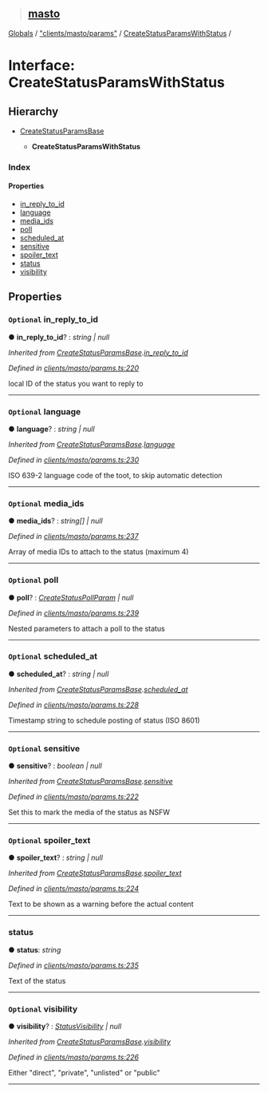 > ## [masto](../README.md)

[Globals](../globals.md) / ["clients/masto/params"](../modules/_clients_masto_params_.md) / [CreateStatusParamsWithStatus](_clients_masto_params_.createstatusparamswithstatus.md) /

# Interface: CreateStatusParamsWithStatus

## Hierarchy

* [CreateStatusParamsBase](_clients_masto_params_.createstatusparamsbase.md)

  * **CreateStatusParamsWithStatus**

### Index

#### Properties

* [in_reply_to_id](_clients_masto_params_.createstatusparamswithstatus.md#optional-in_reply_to_id)
* [language](_clients_masto_params_.createstatusparamswithstatus.md#optional-language)
* [media_ids](_clients_masto_params_.createstatusparamswithstatus.md#optional-media_ids)
* [poll](_clients_masto_params_.createstatusparamswithstatus.md#optional-poll)
* [scheduled_at](_clients_masto_params_.createstatusparamswithstatus.md#optional-scheduled_at)
* [sensitive](_clients_masto_params_.createstatusparamswithstatus.md#optional-sensitive)
* [spoiler_text](_clients_masto_params_.createstatusparamswithstatus.md#optional-spoiler_text)
* [status](_clients_masto_params_.createstatusparamswithstatus.md#status)
* [visibility](_clients_masto_params_.createstatusparamswithstatus.md#optional-visibility)

## Properties

### `Optional` in_reply_to_id

● **in_reply_to_id**? : *string | null*

*Inherited from [CreateStatusParamsBase](_clients_masto_params_.createstatusparamsbase.md).[in_reply_to_id](_clients_masto_params_.createstatusparamsbase.md#optional-in_reply_to_id)*

*Defined in [clients/masto/params.ts:220](https://github.com/neet/masto.js/blob/635a2aa/src/clients/masto/params.ts#L220)*

local ID of the status you want to reply to

___

### `Optional` language

● **language**? : *string | null*

*Inherited from [CreateStatusParamsBase](_clients_masto_params_.createstatusparamsbase.md).[language](_clients_masto_params_.createstatusparamsbase.md#optional-language)*

*Defined in [clients/masto/params.ts:230](https://github.com/neet/masto.js/blob/635a2aa/src/clients/masto/params.ts#L230)*

ISO 639-2 language code of the toot, to skip automatic detection

___

### `Optional` media_ids

● **media_ids**? : *string[] | null*

*Defined in [clients/masto/params.ts:237](https://github.com/neet/masto.js/blob/635a2aa/src/clients/masto/params.ts#L237)*

Array of media IDs to attach to the status (maximum 4)

___

### `Optional` poll

● **poll**? : *[CreateStatusPollParam](_clients_masto_params_.createstatuspollparam.md) | null*

*Defined in [clients/masto/params.ts:239](https://github.com/neet/masto.js/blob/635a2aa/src/clients/masto/params.ts#L239)*

Nested parameters to attach a poll to the status

___

### `Optional` scheduled_at

● **scheduled_at**? : *string | null*

*Inherited from [CreateStatusParamsBase](_clients_masto_params_.createstatusparamsbase.md).[scheduled_at](_clients_masto_params_.createstatusparamsbase.md#optional-scheduled_at)*

*Defined in [clients/masto/params.ts:228](https://github.com/neet/masto.js/blob/635a2aa/src/clients/masto/params.ts#L228)*

Timestamp string to schedule posting of status (ISO 8601)

___

### `Optional` sensitive

● **sensitive**? : *boolean | null*

*Inherited from [CreateStatusParamsBase](_clients_masto_params_.createstatusparamsbase.md).[sensitive](_clients_masto_params_.createstatusparamsbase.md#optional-sensitive)*

*Defined in [clients/masto/params.ts:222](https://github.com/neet/masto.js/blob/635a2aa/src/clients/masto/params.ts#L222)*

Set this to mark the media of the status as NSFW

___

### `Optional` spoiler_text

● **spoiler_text**? : *string | null*

*Inherited from [CreateStatusParamsBase](_clients_masto_params_.createstatusparamsbase.md).[spoiler_text](_clients_masto_params_.createstatusparamsbase.md#optional-spoiler_text)*

*Defined in [clients/masto/params.ts:224](https://github.com/neet/masto.js/blob/635a2aa/src/clients/masto/params.ts#L224)*

Text to be shown as a warning before the actual content

___

###  status

● **status**: *string*

*Defined in [clients/masto/params.ts:235](https://github.com/neet/masto.js/blob/635a2aa/src/clients/masto/params.ts#L235)*

Text of the status

___

### `Optional` visibility

● **visibility**? : *[StatusVisibility](../modules/_entities_status_.md#statusvisibility) | null*

*Inherited from [CreateStatusParamsBase](_clients_masto_params_.createstatusparamsbase.md).[visibility](_clients_masto_params_.createstatusparamsbase.md#optional-visibility)*

*Defined in [clients/masto/params.ts:226](https://github.com/neet/masto.js/blob/635a2aa/src/clients/masto/params.ts#L226)*

Either "direct", "private", "unlisted" or "public"

___
